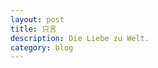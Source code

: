 ```yaml
---
layout: post
title: 只言
description: Die Liebe zu Welt.
category: blog
---
```






[Jeffrey]:    http://alll4u.github.io  "Jeffrey"
